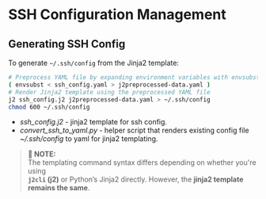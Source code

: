 # SSH Configuration Management

## Generating SSH Config
To generate `~/.ssh/config` from the Jinja2 template:
```sh
# Preprocess YAML file by expanding environment variables with envsubst
( envsubst < ssh_config.yaml > j2preprocessed-data.yaml )
# Render Jinja2 template using the preprocessed YAML file
j2 ssh_config.j2 j2preprocessed-data.yaml > ~/.ssh/config
chmod 600 ~/.ssh/config
```

- _ssh_config.j2_ - jinja2 template for ssh config.
- _convert_ssh_to_yaml.py_ - helper script that renders existing config file _~/.ssh/config_ to yaml for jinja2 templating.

> **📝 NOTE:**  
> The templating command syntax differs depending on whether you're using  
> **`j2cli` (j2)** or Python’s Jinja2 directly. However, the **jinja2 template remains the same**.





